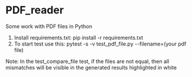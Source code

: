 # PDF_reader
Some work with PDF files in Python
1. Install requirements.txt:
    pip install -r requirements.txt
2. To start test use this: pytest -s -v test_pdf_file.py --filename=(your pdf file)


Note: In the test_compare_file test, if the files are not equal, then all mismatches will be visible in the generated results highlighted in white
